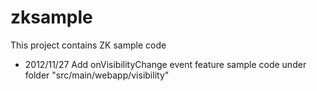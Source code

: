 zksample
========
This project contains ZK sample code

* 2012/11/27
Add onVisibilityChange event feature sample code under folder "src/main/webapp/visibility"